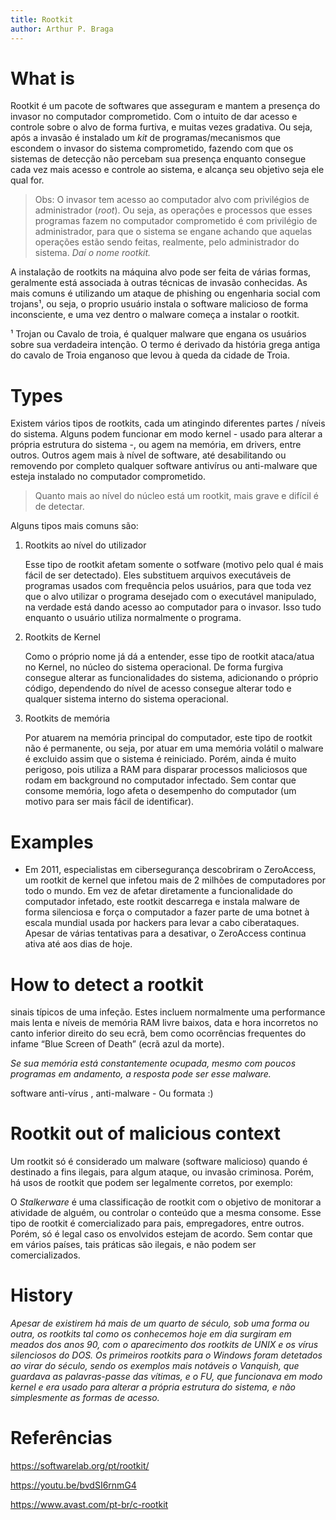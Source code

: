 ```yaml
---
title: Rootkit
author: Arthur P. Braga
---
```


# What is

Rootkit é um pacote de softwares que asseguram e mantem a presença do invasor no computador comprometido. Com o intuito de dar acesso e controle sobre o alvo de forma furtiva, e muitas vezes gradativa. Ou seja, após a invasão é instalado um *kit* de programas/mecanismos que escondem o invasor do sistema comprometido, fazendo com que os sistemas de detecção não percebam sua presença enquanto consegue cada vez mais acesso e controle ao sistema, e alcança seu objetivo seja ele qual for.

> Obs: O invasor tem acesso ao computador alvo com privilégios de administrador (*root*). Ou seja, as operações e processos que esses programas fazem no computador comprometido é com privilégio de administrador, para que o sistema se engane achando que aquelas operações estão sendo feitas, realmente, pelo administrador do sistema. *Daí o nome rootkit.*

A instalação de rootkits na máquina alvo pode ser feita de várias formas, geralmente está associada à outras técnicas de invasão conhecidas. As mais comuns é utilizando um ataque de phishing ou engenharia social com trojans¹, ou seja, o proprio usuário instala o software malicioso de forma inconsciente, e uma vez dentro o malware começa a instalar o rootkit.

¹ Trojan ou Cavalo de troia, é qualquer malware que engana os usuários sobre sua verdadeira intenção. O termo é derivado da história grega antiga do cavalo de Troia enganoso que levou à queda da cidade de Troia.

# Types

Existem vários tipos de rootkits, cada um atingindo diferentes partes / níveis do sistema. Alguns podem funcionar em modo kernel - usado para alterar a própria estrutura do sistema -, ou agem na memória, em drivers, entre outros. Outros agem mais à nível de software, até desabilitando ou removendo por completo qualquer software antivírus ou anti-malware que esteja instalado no computador comprometido.

> Quanto mais ao nível do núcleo está um rootkit, mais grave e difícil é de detectar.

Alguns tipos mais comuns são:

1. Rootkits ao nível do utilizador

   Esse tipo de rootkit afetam somente o sotfware (motivo pelo qual é mais fácil de ser detectado). Eles substituem arquivos executáveis de programas usados com frequência pelos usuários, para que toda vez que o alvo utilizar o programa desejado com o executável manipulado, na verdade está dando acesso ao computador para o invasor. Isso tudo enquanto o usuário utiliza normalmente o programa. 

2. Rootkits de Kernel

   Como o próprio nome já dá a entender, esse tipo de rootkit ataca/atua no Kernel, no núcleo do sistema operacional. De forma furgiva consegue alterar as funcionalidades do sistema, adicionando o próprio código, dependendo do nível de acesso consegue alterar todo e qualquer sistema interno do sistema operacional.

3. Rootkits de memória

   Por atuarem na memória principal do computador, este tipo de rootkit não é permanente, ou seja, por atuar em uma memória volátil o malware é excluido assim que o sistema é reiniciado. Porém, ainda é muito perigoso, pois utiliza a RAM para disparar processos maliciosos que rodam em background no computador infectado. Sem contar que consome memória, logo afeta o desempenho do computador (um motivo para ser mais fácil de identificar).

# Examples

- Em 2011, especialistas em cibersegurança descobriram o ZeroAccess, um rootkit de kernel que infetou mais de 2 milhões de computadores por todo o mundo. Em vez de afetar diretamente a funcionalidade do computador infetado, este rootkit descarrega e instala malware de forma silenciosa e força o computador a fazer parte de uma botnet à escala mundial usada por hackers para levar a cabo ciberataques. Apesar de várias tentativas para a desativar, o ZeroAccess continua ativa até aos dias de hoje.

# How to detect a rootkit

sinais típicos de uma infeção. Estes incluem normalmente uma performance mais lenta e níveis de memória RAM livre baixos, data e hora incorretos no canto inferior direito do seu ecrã, bem como ocorrências frequentes do infame “Blue Screen of Death” (ecrã azul da morte). 

*Se sua memória está constantemente ocupada, mesmo com poucos programas em andamento, a resposta pode ser esse malware.*

software anti-vírus , anti-malware - Ou formata :)

# Rootkit out of malicious context

Um rootkit só é considerado um malware (software malicioso) quando é destinado a fins ilegais, para algum ataque, ou invasão criminosa. Porém, há usos de rootkit que podem ser legalmente corretos, por exemplo:

O *Stalkerware* é uma classificação de rootkit com o objetivo de monitorar a atividade de alguém, ou controlar o conteúdo que a mesma consome. Esse tipo de rootkit é comercializado para pais, empregadores, entre outros. Porém, só é legal caso os envolvidos estejam de acordo. Sem contar que em vários países, tais práticas são ilegais, e não podem ser comercializados.

# History

*Apesar de existirem há mais de um quarto de século, sob uma forma ou outra, os rootkits tal como os conhecemos hoje em dia surgiram em meados dos anos 90, com o aparecimento dos rootkits de UNIX e os vírus silenciosos do DOS. Os primeiros rootkits para o Windows foram detetados ao virar do século, sendo os exemplos mais notáveis o Vanquish, que guardava as palavras-passe das vítimas, e o FU, que funcionava em modo kernel e era usado para alterar a própria estrutura do sistema, e não simplesmente as formas de acesso.*

# Referências

https://softwarelab.org/pt/rootkit/

https://youtu.be/bvdSI6rnmG4

https://www.avast.com/pt-br/c-rootkit
